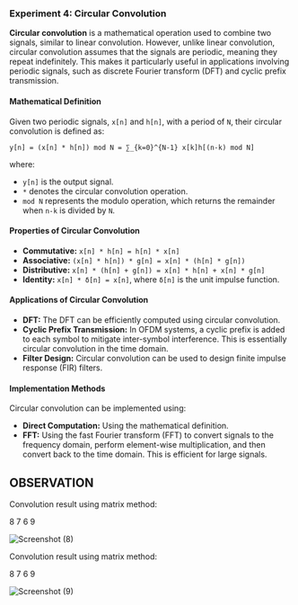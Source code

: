 ### Experiment 4: Circular Convolution

**Circular convolution** is a mathematical operation used to combine two signals, similar to linear convolution. However, unlike linear convolution, circular convolution assumes that the signals are periodic, meaning they repeat indefinitely. This makes it particularly useful in applications involving periodic signals, such as discrete Fourier transform (DFT) and cyclic prefix transmission.

#### Mathematical Definition

Given two periodic signals, `x[n]` and `h[n]`, with a period of `N`, their circular convolution is defined as:

```
y[n] = (x[n] * h[n]) mod N = ∑_{k=0}^{N-1} x[k]h[(n-k) mod N]
```

where:

* `y[n]` is the output signal.
* `*` denotes the circular convolution operation.
* `mod N` represents the modulo operation, which returns the remainder when `n-k` is divided by `N`.
 

#### Properties of Circular Convolution

* **Commutative:** `x[n] * h[n] = h[n] * x[n]`
* **Associative:** `(x[n] * h[n]) * g[n] = x[n] * (h[n] * g[n])`
* **Distributive:** `x[n] * (h[n] + g[n]) = x[n] * h[n] + x[n] * g[n]`
* **Identity:** `x[n] * δ[n] = x[n]`, where `δ[n]` is the unit impulse function.

#### Applications of Circular Convolution

* **DFT:** The DFT can be efficiently computed using circular convolution.
* **Cyclic Prefix Transmission:** In OFDM systems, a cyclic prefix is added to each symbol to mitigate inter-symbol interference. This is essentially circular convolution in the time domain.
* **Filter Design:** Circular convolution can be used to design finite impulse response (FIR) filters.

#### Implementation Methods

Circular convolution can be implemented using:

* **Direct Computation:** Using the mathematical definition.
* **FFT:** Using the fast Fourier transform (FFT) to convert signals to the frequency domain, perform element-wise multiplication, and then convert back to the time domain. This is efficient for large signals.

## OBSERVATION

Convolution result using matrix method:

8     7     6     9

![Screenshot (8)](https://github.com/user-attachments/assets/e1a2e49d-6ff6-4e92-8623-c5fa99306809)

Convolution result using matrix method:
 
 8     7     6     9

 ![Screenshot (9)](https://github.com/user-attachments/assets/5dd28833-42ef-4249-9716-6d775c7f2225)





